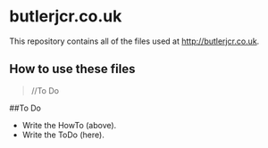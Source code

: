 # butlerjcr.co.uk

This repository contains all of the files used at http://butlerjcr.co.uk.

## How to use these files
> //To Do

##To Do
* Write the HowTo (above).
* Write the ToDo (here).
